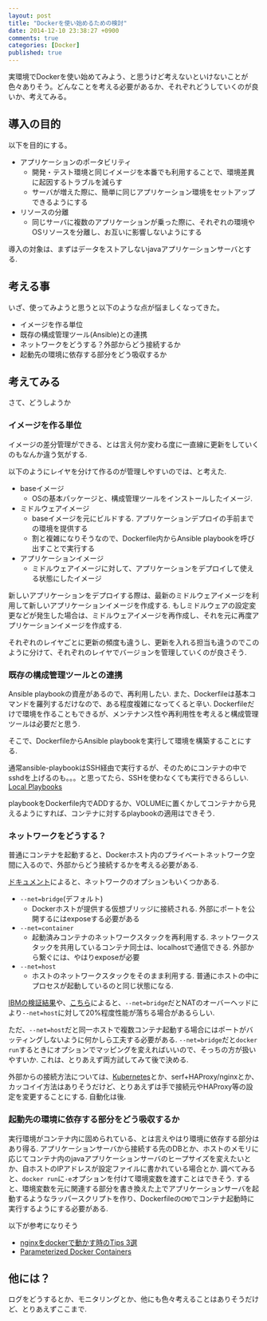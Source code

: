 ```yaml
---
layout: post
title: "Dockerを使い始めるための検討"
date: 2014-12-10 23:38:27 +0900
comments: true
categories: [Docker]
published: true
---
```

実環境でDockerを使い始めてみよう、と思うけど考えないといけないことが色々ありそう。どんなことを考える必要があるか、それぞれどうしていくのが良いか、考えてみる。

## 導入の目的

以下を目的にする。

* アプリケーションのポータビリティ
    * 開発・テスト環境と同じイメージを本番でも利用することで、環境差異に起因するトラブルを減らす
    * サーバが増えた際に、簡単に同じアプリケーション環境をセットアップできるようにする
* リソースの分離
    * 同じサーバに複数のアプリケーションが乗った際に、それぞれの環境やOSリソースを分離し、お互いに影響しないようにする

導入の対象は、まずはデータをストアしないjavaアプリケーションサーバとする.

## 考える事

いざ、使ってみようと思うと以下のような点が悩ましくなってきた。

* イメージを作る単位
* 既存の構成管理ツール(Ansible)との連携
* ネットワークをどうする？外部からどう接続するか
* 起動先の環境に依存する部分をどう吸収するか

## 考えてみる

さて、どうしようか

### イメージを作る単位

イメージの差分管理ができる、とは言え何か変わる度に一直線に更新をしていくのもなんか違う気がする.

以下のようにレイヤを分けて作るのが管理しやすいのでは、と考えた.

* baseイメージ
    * OSの基本パッケージと、構成管理ツールをインストールしたイメージ. 
* ミドルウェアイメージ
    * baseイメージを元にビルドする. アプリケーションデプロイの手前までの環境を提供する
    * 割と複雑になりそうなので、Dockerfile内からAnsible playbookを呼び出すことで実行する
* アプリケーションイメージ
  * ミドルウェアイメージに対して、アプリケーションをデプロイして使える状態にしたイメージ

新しいアプリケーションをデプロイする際は、最新のミドルウェアイメージを利用して新しいアプリケーションイメージを作成する. もしミドルウェアの設定変更などが発生した場合は、ミドルウェアイメージを再作成し、それを元に再度アプリケーションイメージを作成する.

それぞれのレイヤごとに更新の頻度も違うし、更新を入れる担当も違うのでこのように分けて、それぞれのレイヤでバージョンを管理していくのが良さそう.

### 既存の構成管理ツールとの連携

Ansible playbookの資産があるので、再利用したい. また、Dockerfileは基本コマンドを羅列するだけなので、ある程度複雑になってくると辛い. Dockerfileだけで環境を作ることもできるが、メンテナンス性や再利用性を考えると構成管理ツールは必要だと思う.

そこで、DockerfileからAnsible playbookを実行して環境を構築することにする.

通常ansible-playbookはSSH経由で実行するが、そのためにコンテナの中でsshdを上げるのも。。。と思ってたら、SSHを使わなくても実行できるらしい. [Local Playbooks](http://docs.ansible.com/playbooks_delegation.html#local-playbooks)

playbookをDockerfile内でADDするか、VOLUMEに置くかしてコンテナから見えるようにすれば、コンテナに対するplaybookの適用はできそう.

### ネットワークをどうする？

普通にコンテナを起動すると、Dockerホスト内のプライベートネットワーク空間に入るので、外部からどう接続するかを考える必要がある.

[ドキュメント](https://docs.docker.com/articles/networking/#container-networking)によると、ネットワークのオプションもいくつかある.

* `--net=bridge`(デフォルト)
    * Dockerホストが提供する仮想ブリッジに接続される. 外部にポートを公開するにはexposeする必要がある
* `--net=container`
    * 起動済みコンテナのネットワークスタックを再利用する. ネットワークスタックを共用しているコンテナ同士は、localhostで通信できる. 外部から繋ぐには、やはりexposeが必要
* `--net=host`
    * ホストのネットワークスタックをそのまま利用する. 普通にホストの中にプロセスが起動しているのと同じ状態になる.

[IBMの検証結果](http://domino.research.ibm.com/library/cyberdig.nsf/papers/0929052195DD819C85257D2300681E7B/$File/rc25482.pdf)や、[こちら](ISUCONでNginxとMySQLをDocker化したときのパフォーマンス)によると、`--net=bridge`だとNATのオーバーヘッドにより`--net=host`に対して20%程度性能が落ちる場合があるらしい.

ただ、`--net=host`だと同一ホストで複数コンテナ起動する場合にはポートがバッティングしないように何かしら工夫する必要がある. `--net=bridge`だと`docker run`するときにオプションでマッピングを変えればいいので、そっちの方が扱いやすいか. これは、とりあえず両方試してみて後で決める.

外部からの接続方法については、[Kubernetes](https://github.com/googlecloudplatform/kubernetes)とか、serf+HAProxy/nginxとか、カッコイイ方法はありそうだけど、とりあえずは手で接続元やHAProxy等の設定を変更することにする. 自動化は後.

### 起動先の環境に依存する部分をどう吸収するか

実行環境がコンテナ内に固められている、とは言えやはり環境に依存する部分はあり得る. アプリケーションサーバから接続する先のDBとか、ホストのメモリに応じてコンテナ内のjavaアプリケーションサーバのヒープサイズを変えたいとか、自ホストのIPアドレスが設定ファイルに書かれている場合とか.
調べてみると、`docker run`に`-e`オプションを付けて環境変数を渡すことはできそう. すると、環境変数を元に関連する部分を書き換えた上でアプリケーションサーバを起動するようなラッパースクリプトを作り、Dockerfileの`CMD`でコンテナ起動時に実行するようにする必要がある.


以下が参考になりそう

* [nginxをdockerで動かす時のTips 3選](http://heartbeats.jp/hbblog/2014/07/3-tips-for-nginx-on-docker.html)
* [Parameterized Docker Containers](http://java.dzone.com/articles/parameterized-docker)

## 他には？

ログをどうするとか、モニタリングとか、他にも色々考えることはありそうだけど、とりあえずここまで.





